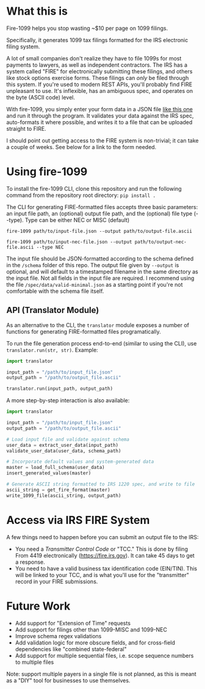 # What this is
Fire-1099 helps you stop wasting ~$10 per page on 1099 filings.

Specifically, it generates 1099 tax filings formatted for the IRS electronic filing system.

A lot of small companies don't realize they have to file 1099s for most payments to lawyers, as well as independent contractors. The IRS has a system called "FIRE" for electronically submitting these filings, and others like stock options exercise forms. These filings can *only* be filed through this system. If you're used to modern REST APIs, you'll probably find FIRE unpleasant to use. It's inflexible, has an ambiguous spec, and operates on the byte (ASCII code) level.

With fire-1099, you simply enter your form data in a JSON file [like this one](https://github.com/djeserkare/fire-1099/blob/master/spec/data/valid_minimal.json) and run it through the program. It validates your data against the IRS spec, auto-formats it where possible, and writes it to a file that can be uploaded straight to FIRE.

I should point out getting access to the FIRE system is non-trivial; it can take a couple of weeks. See below for a link to the form needed.

# Using fire-1099
To install the fire-1099 CLI, clone this repository and run the following command from the repository root directory: `pip install .`

The CLI for generating FIRE-formatted files accepts three basic parameters: an input file path, an (optional) output file path, and the (optional) file type (--type). Type can be either NEC or MISC (default)


`fire-1099 path/to/input-file.json --output path/to/output-file.ascii`

`fire-1099 path/to/input-nec-file.json --output path/to/output-nec-file.ascii --type NEC`


The input file should be JSON-formatted according to the schema defined in the `/schema` folder of this repo. The output file given by `--output` is optional, and will default to a timestamped filename in the same directory as the input file. Not all fields in the input file are required. I recommend using the file `/spec/data/valid-minimal.json` as a starting point if you're not comfortable with the schema file itself.


## API (Translator Module)
As an alternative to the CLI, the `translator` module exposes a number of functions for generating FIRE-formatted files programatically.


To run the file generation process end-to-end (similar to using the CLI), use `translator.run(str, str)`. Example:

```python
import translator

input_path = "/path/to/input_file.json"
output_path = "/path/to/output_file.ascii"

translator.run(input_path, output_path)
```


A more step-by-step interaction is also available:

```python
import translator

input_path = "/path/to/input_file.json"
output_path = "/path/to/output_file.ascii"

# Load input file and validate against schema
user_data = extract_user_data(input_path)
validate_user_data(user_data, schema_path)

# Incorporate default values and system-generated data
master = load_full_schema(user_data)
insert_generated_values(master)

# Generate ASCII string formatted to IRS 1220 spec, and write to file
ascii_string = get_fire_format(master)
write_1099_file(ascii_string, output_path)
```


# Access via IRS FIRE System
A few things need to happen before you can submit an output file to the IRS:

* You need a *Transmitter Control Code* or "TCC." This is done by filing From 4419 electronically (https://fire.irs.gov). It can take 45 days to get a response.
* You need to have a valid business tax identification code (EIN/TIN). This will be linked to your TCC, and is what you'll use for the "transmitter" record in your FIRE submissions.

# Future Work
* Add support for "Extension of Time" requests
* Add support for filings other than 1099-MISC and 1099-NEC
* Improve schema regex validations
* Add validation logic for more obscure fields, and for cross-field dependencies like "combined state-federal"
* Add support for multiple sequential files, i.e. scope sequence numbers to multiple files


Note: support multiple payers in a single file is not planned, as this is meant as a "DIY" tool for businesses to use themselves.
